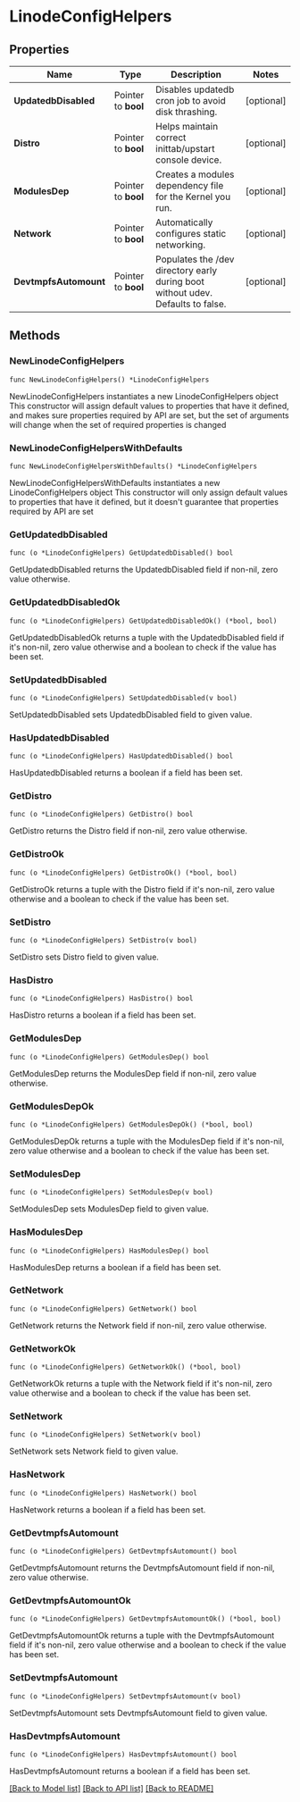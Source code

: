 # LinodeConfigHelpers

## Properties

Name | Type | Description | Notes
------------ | ------------- | ------------- | -------------
**UpdatedbDisabled** | Pointer to **bool** | Disables updatedb cron job to avoid disk thrashing. | [optional] 
**Distro** | Pointer to **bool** | Helps maintain correct inittab/upstart console device. | [optional] 
**ModulesDep** | Pointer to **bool** | Creates a modules dependency file for the Kernel you run. | [optional] 
**Network** | Pointer to **bool** | Automatically configures static networking. | [optional] 
**DevtmpfsAutomount** | Pointer to **bool** | Populates the /dev directory early during boot without udev.  Defaults to false.  | [optional] 

## Methods

### NewLinodeConfigHelpers

`func NewLinodeConfigHelpers() *LinodeConfigHelpers`

NewLinodeConfigHelpers instantiates a new LinodeConfigHelpers object
This constructor will assign default values to properties that have it defined,
and makes sure properties required by API are set, but the set of arguments
will change when the set of required properties is changed

### NewLinodeConfigHelpersWithDefaults

`func NewLinodeConfigHelpersWithDefaults() *LinodeConfigHelpers`

NewLinodeConfigHelpersWithDefaults instantiates a new LinodeConfigHelpers object
This constructor will only assign default values to properties that have it defined,
but it doesn't guarantee that properties required by API are set

### GetUpdatedbDisabled

`func (o *LinodeConfigHelpers) GetUpdatedbDisabled() bool`

GetUpdatedbDisabled returns the UpdatedbDisabled field if non-nil, zero value otherwise.

### GetUpdatedbDisabledOk

`func (o *LinodeConfigHelpers) GetUpdatedbDisabledOk() (*bool, bool)`

GetUpdatedbDisabledOk returns a tuple with the UpdatedbDisabled field if it's non-nil, zero value otherwise
and a boolean to check if the value has been set.

### SetUpdatedbDisabled

`func (o *LinodeConfigHelpers) SetUpdatedbDisabled(v bool)`

SetUpdatedbDisabled sets UpdatedbDisabled field to given value.

### HasUpdatedbDisabled

`func (o *LinodeConfigHelpers) HasUpdatedbDisabled() bool`

HasUpdatedbDisabled returns a boolean if a field has been set.

### GetDistro

`func (o *LinodeConfigHelpers) GetDistro() bool`

GetDistro returns the Distro field if non-nil, zero value otherwise.

### GetDistroOk

`func (o *LinodeConfigHelpers) GetDistroOk() (*bool, bool)`

GetDistroOk returns a tuple with the Distro field if it's non-nil, zero value otherwise
and a boolean to check if the value has been set.

### SetDistro

`func (o *LinodeConfigHelpers) SetDistro(v bool)`

SetDistro sets Distro field to given value.

### HasDistro

`func (o *LinodeConfigHelpers) HasDistro() bool`

HasDistro returns a boolean if a field has been set.

### GetModulesDep

`func (o *LinodeConfigHelpers) GetModulesDep() bool`

GetModulesDep returns the ModulesDep field if non-nil, zero value otherwise.

### GetModulesDepOk

`func (o *LinodeConfigHelpers) GetModulesDepOk() (*bool, bool)`

GetModulesDepOk returns a tuple with the ModulesDep field if it's non-nil, zero value otherwise
and a boolean to check if the value has been set.

### SetModulesDep

`func (o *LinodeConfigHelpers) SetModulesDep(v bool)`

SetModulesDep sets ModulesDep field to given value.

### HasModulesDep

`func (o *LinodeConfigHelpers) HasModulesDep() bool`

HasModulesDep returns a boolean if a field has been set.

### GetNetwork

`func (o *LinodeConfigHelpers) GetNetwork() bool`

GetNetwork returns the Network field if non-nil, zero value otherwise.

### GetNetworkOk

`func (o *LinodeConfigHelpers) GetNetworkOk() (*bool, bool)`

GetNetworkOk returns a tuple with the Network field if it's non-nil, zero value otherwise
and a boolean to check if the value has been set.

### SetNetwork

`func (o *LinodeConfigHelpers) SetNetwork(v bool)`

SetNetwork sets Network field to given value.

### HasNetwork

`func (o *LinodeConfigHelpers) HasNetwork() bool`

HasNetwork returns a boolean if a field has been set.

### GetDevtmpfsAutomount

`func (o *LinodeConfigHelpers) GetDevtmpfsAutomount() bool`

GetDevtmpfsAutomount returns the DevtmpfsAutomount field if non-nil, zero value otherwise.

### GetDevtmpfsAutomountOk

`func (o *LinodeConfigHelpers) GetDevtmpfsAutomountOk() (*bool, bool)`

GetDevtmpfsAutomountOk returns a tuple with the DevtmpfsAutomount field if it's non-nil, zero value otherwise
and a boolean to check if the value has been set.

### SetDevtmpfsAutomount

`func (o *LinodeConfigHelpers) SetDevtmpfsAutomount(v bool)`

SetDevtmpfsAutomount sets DevtmpfsAutomount field to given value.

### HasDevtmpfsAutomount

`func (o *LinodeConfigHelpers) HasDevtmpfsAutomount() bool`

HasDevtmpfsAutomount returns a boolean if a field has been set.


[[Back to Model list]](../README.md#documentation-for-models) [[Back to API list]](../README.md#documentation-for-api-endpoints) [[Back to README]](../README.md)


